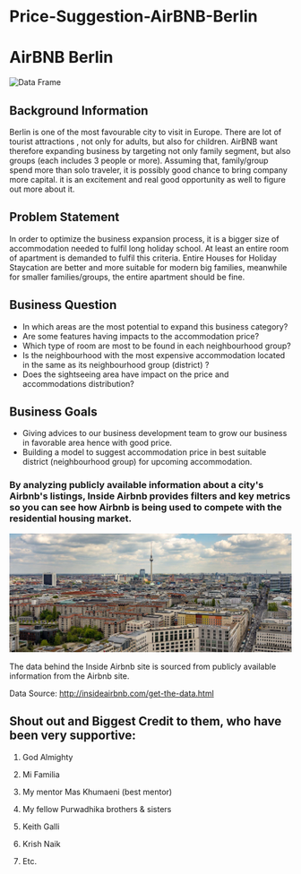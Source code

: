# Price-Suggestion-AirBNB-Berlin
# AirBNB Berlin

![Data Frame](berliner_dom.jpg)

## Background Information 

Berlin is one of the most favourable city to visit in Europe. There are lot of tourist attractions , not only for adults, but also for children. AirBNB want therefore expanding business by targeting not only family segment, but also groups (each includes 3 people or more). Assuming that, family/group spend more than solo traveler, it is possibly good chance to bring company more capital. it is an excitement and real good opportunity as well to figure out more about it.

## Problem Statement

In order to optimize the business expansion process, it is a bigger size of accommodation needed to fulfil long holiday school. At least an entire room of apartment is demanded to fulfil this criteria. Entire Houses for Holiday Staycation are better and more suitable for modern big families, meanwhile for smaller families/groups, the entire apartment should be fine.

## Business Question

- In which areas are the most potential to  expand this business category?
- Are some features having impacts to the accommodation price?
- Which type of room are most to be found in each neighbourhood group?
- Is the neighbourhood with the most expensive accommodation located in the same as its neighbourhood group (district) ?
- Does the sightseeing area have impact on the price and accommodations distribution?


## Business Goals

- Giving advices to our business development team to grow our business in favorable area hence with good price.
- Building a model to suggest accommodation price in best suitable district (neighbourhood group) for upcoming accommodation.

### **By analyzing publicly available information about a city's Airbnb's listings, Inside Airbnb provides filters and key metrics so you can see how Airbnb is being used to compete with the residential housing market.**

![Data Frame](berlinguide.jpg)


The data behind the Inside Airbnb site is sourced from publicly available information from the Airbnb site.


Data Source: http://insideairbnb.com/get-the-data.html







## Shout out and Biggest Credit to them, who have been very supportive:

1. God Almighty

2. Mi Familia

3. My mentor Mas Khumaeni (best mentor)

4. My fellow Purwadhika brothers & sisters 

5. Keith Galli

6. Krish Naik

7. Etc.

